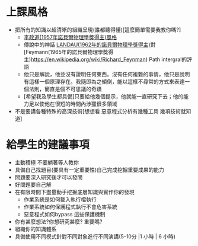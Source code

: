 
# 上課風格

- 把所有的知識以超清晰的組織呈現(誰都聽得懂)[這麼簡單需要我教你嗎?] 
  - [李政道(1957年諾貝爾物理學獎得主)風格](https://zh.wikipedia.org/wiki/李政道)
  - 傳說中的神話 [LANDAU(1962年的諾貝爾物理學獎得主)](https://en.wikipedia.org/wiki/Lev_Landau)對[Feymann(1965年的諾貝爾物理學獎得主)https://en.wikipedia.org/wiki/Richard_Feynman) Path intergral的評語
  - 他只是解說，他並沒有證明任何東西。沒有任何複雜的事情，他只是說明有這樣一個原理存在。我隨即為之傾倒，能以這樣不尋常的方式來表達一個法則，簡直是個不可思議的奇蹟
  - [希望我及學生都具備]只要給他幾個提示，他就能一直研究下去；他的能力足以使他在很短的時間內涉獵很多領域
- 不是要講各種特殊的高深技術[想想看 惡意程式分析有幾種工具 幾項技術就知道]

# 給學生的建議事項

- 主動積極 不要躺著等人教你
- 具備自己找題目(要具有一定重要性)自己完成挖掘重要成果的能力
- 問題要深入研究後才可以發問
- 好問題要自己解
- 在有限時間下盡量動手挖掘底層知識與實作你的發現
  - 作業系統是如何載入執行檔執行
  - 作業系統如何保護程式執行不會危害系統
  - 惡意程式如何bypass 這些保護機制
- 你有甚麼想法?你想研究甚麼? 重要嗎?
- 組織你的知識體系
- 具備使用不同模式針對不同對象進行不同演講(5-10分 |1 小時 | 6 小時)

